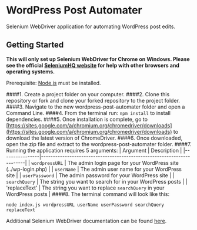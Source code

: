 # WordPress Post Automater
Selenium WebDriver application for automating WordPress post edits.
## Getting Started
**This will only set up Selenium WebDriver for Chrome on Windows. Please see the official [SeleniumHQ website](http://www.seleniumhq.org/) for help with other browsers and operating systems.**

Prerequisite: [Node.js](https://nodejs.org/en/) must be installed.

####1. Create a project folder on your computer.
####2. Clone this repository or fork and clone your forked repository to the project folder.
####3. Navigate to the new wordpress-post-automater folder and open a Command Line.
####4. From the terminal run: `npm install` to install dependencies.
####5. Once installation is complete, go to [https://sites.google.com/a/chromium.org/chromedriver/downloads](https://sites.google.com/a/chromium.org/chromedriver/downloads) to download the latest version of ChromeDriver.
####6. Once downloaded, open the zip file and extract to the wordpress-post-automater folder.
####7. Running the application requires 5 arguments:
| Argument       | Description                                                           |
|----------------|-----------------------------------------------------------------------|
| `wordpressURL` | The admin login page for your WordPress site (../wp-login.php)        |
| `userName`     | The admin user name for your WordPress site                           |
| `userPassword` | The admin password for your WordPress site                            |
| `searchQuery`  | The string you want to search for in your WordPress posts             |
| 'replaceText'  | The string you want to replace `searchQuery` in your WordPress posts  |
####8. The terminal command will look like this:
```Shell
node index.js wordpressURL userName userPassword searchQuery replaceText
```
Additional Selenium WebDriver documentation can be found [here](http://seleniumhq.github.io/selenium/docs/api/javascript/index.html).
